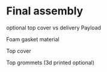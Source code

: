 # Final assembly

optional top cover vs delivery Payload

Foam gasket material

Top cover

Top grommets (3d printed optional)

